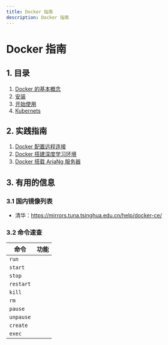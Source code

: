```yaml
---
title: Docker 指南
description: Docker 指南
---
```


# Docker 指南

## 1. 目录

1. [Docker 的基本概念](./basic.md)
2. [安装](./install-docker.md)
3. [开始使用](./get-started.md)
4. [Kubernets](./kubernets.md)

## 2. 实践指南

1. [Docker 配置远程连接](./projects/docker-remote-context.md)
2. [Docker 搭建深度学习环境](./projects/deeplearning-env.md)
3. [Docker 搭载 AriaNg 服务器](./projects/download-server-use-ariang.md)

## 3. 有用的信息

### 3.1 国内镜像列表

- 清华：<https://mirrors.tuna.tsinghua.edu.cn/help/docker-ce/>

### 3.2 命令速查

| 命令      | 功能 |
| --------- | ---- |
| `run`     |      |
| `start`   |      |
| `stop`    |      |
| `restart` |      |
| `kill`    |      |
| `rm`      |      |
| `pause`   |      |
| `unpause` |      |
| `create`  |      |
| `exec`    |      |
